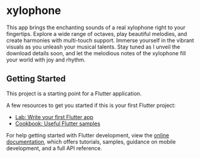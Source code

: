 # xylophone

This app brings the enchanting sounds of a real xylophone right to your fingertips. Explore a wide range of octaves, play beautiful melodies, and create harmonies with multi-touch support. Immerse yourself in the vibrant visuals as you unleash your musical talents. Stay tuned as I unveil the download details soon, and let the melodious notes of the xylophone fill your world with joy and rhythm.

## Getting Started

This project is a starting point for a Flutter application.

A few resources to get you started if this is your first Flutter project:

- [Lab: Write your first Flutter app](https://docs.flutter.dev/get-started/codelab)
- [Cookbook: Useful Flutter samples](https://docs.flutter.dev/cookbook)

For help getting started with Flutter development, view the
[online documentation](https://docs.flutter.dev/), which offers tutorials,
samples, guidance on mobile development, and a full API reference.
